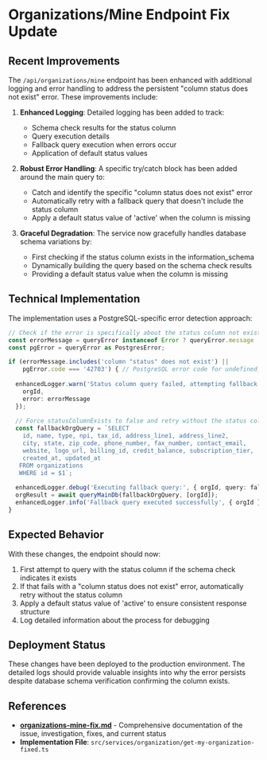 # Organizations/Mine Endpoint Fix Update

## Recent Improvements

The `/api/organizations/mine` endpoint has been enhanced with additional logging and error handling to address the persistent "column status does not exist" error. These improvements include:

1. **Enhanced Logging**: Detailed logging has been added to track:
   - Schema check results for the status column
   - Query execution details
   - Fallback query execution when errors occur
   - Application of default status values

2. **Robust Error Handling**: A specific try/catch block has been added around the main query to:
   - Catch and identify the specific "column status does not exist" error
   - Automatically retry with a fallback query that doesn't include the status column
   - Apply a default status value of 'active' when the column is missing

3. **Graceful Degradation**: The service now gracefully handles database schema variations by:
   - First checking if the status column exists in the information_schema
   - Dynamically building the query based on the schema check results
   - Providing a default status value when the column is missing

## Technical Implementation

The implementation uses a PostgreSQL-specific error detection approach:

```typescript
// Check if the error is specifically about the status column not existing
const errorMessage = queryError instanceof Error ? queryError.message : String(queryError);
const pgError = queryError as PostgresError;

if (errorMessage.includes('column "status" does not exist') || 
    pgError.code === '42703') { // PostgreSQL error code for undefined_column
  
  enhancedLogger.warn('Status column query failed, attempting fallback query without status column', { 
    orgId, 
    error: errorMessage 
  });
  
  // Force statusColumnExists to false and retry without the status column
  const fallbackOrgQuery = `SELECT
    id, name, type, npi, tax_id, address_line1, address_line2,
    city, state, zip_code, phone_number, fax_number, contact_email,
    website, logo_url, billing_id, credit_balance, subscription_tier,
    created_at, updated_at
   FROM organizations
   WHERE id = $1`;
  
  enhancedLogger.debug('Executing fallback query:', { orgId, query: fallbackOrgQuery });
  orgResult = await queryMainDb(fallbackOrgQuery, [orgId]);
  enhancedLogger.info('Fallback query executed successfully', { orgId });
}
```

## Expected Behavior

With these changes, the endpoint should now:

1. First attempt to query with the status column if the schema check indicates it exists
2. If that fails with a "column status does not exist" error, automatically retry without the status column
3. Apply a default status value of 'active' to ensure consistent response structure
4. Log detailed information about the process for debugging

## Deployment Status

These changes have been deployed to the production environment. The detailed logs should provide valuable insights into why the error persists despite database schema verification confirming the column exists.

## References

- **[organizations-mine-fix.md](./organizations-mine-fix.md)** - Comprehensive documentation of the issue, investigation, fixes, and current status
- **Implementation File**: `src/services/organization/get-my-organization-fixed.ts`
